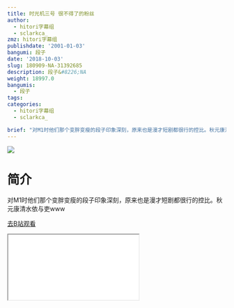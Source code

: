 ```yaml
---
title: 时光机三号 很不得了的粉丝
author:
  - hitori字幕组
  - sclarkca_
zmz: hitori字幕组
publishdate: '2001-01-03'
bangumi: 段子
date: '2018-10-03'
slug: 180909-NA-31392685
description: 段子&#8226;NA
weight: 18997.0
bangumis:
  - 段子
tags:
categories:
  - hitori字幕组
  - sclarkca_

brief: "对M1时他们那个变胖变瘦的段子印象深刻，原来也是漫才短剧都很行的控比。秋元康清水依与吏www"
---
```



![](https://i.imgur.com/05iUJAK.jpg)

# 简介  
对M1时他们那个变胖变瘦的段子印象深刻，原来也是漫才短剧都很行的控比。秋元康清水依与吏www  

[去B站观看](https://www.bilibili.com/video/av31392685/)
<div class ="resp-container"><iframe class="testiframe" src="//player.bilibili.com/player.html?aid=31392685"", scrolling="no", allowfullscreen="true" > </iframe></div> 
